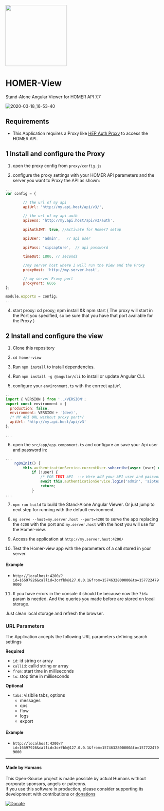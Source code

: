 <img src="https://user-images.githubusercontent.com/1423657/39084356-c723a81e-4574-11e8-963c-d11717789fa3.png" width=200>

# HOMER-View

Stand-Alone Angular Viewer for HOMER API 7.7

![2020-03-18_16-53-40](https://user-images.githubusercontent.com/45398541/76975477-43d15280-693b-11ea-9f3e-e1d1d5c9ca4e.gif)

## Requirements

* This Application requires a Proxy like [HEP Auth Proxy](https://github.com/sipcapture/homer-view/tree/master/proxy) to access the HOMER API.

## 1 Install and configure the Proxy

1. open the proxy config from `proxy/config.js`


2. configure the proxy settings with your HOMER API parameters and the server you want to Proxy the API as shown:

```js
...
var config = {

        // the url of my api
        apiUrl: 'http://my.api.host/api/v3/',

        // the url of my api auth
        apiSess: 'http://my.api.host/api/v3/auth',
        
        apiAuthJWT: true, //Activate for Homer7 setup
       
        apiUser: 'admin',   // api user
       
        apiPass: 'sipcapture',  // api password

        timeOut: 1800, // seconds

        //my server host where I will run the View and the Proxy
        proxyHost: 'http://my.server.host',

        // my server Proxy port
        proxyPort: 6666
};

module.exports = config;
...
```

4. start proxy: cd proxy; npm install && npm start ( The proxy will start in the Port you specified, so be sure that you have that port available for the Proxy )


## 2 Install and configure the view
1. Clone this repository

2. `cd homer-view`

3. Run `npm install` to install dependencies.

4. Run `npm install -g @angular/cli` to install or update Angular CLI.


5. configure your `environment.ts` with the correct `apiUrl`

```js
...
import { VERSION } from '../VERSION';
export const environment = {
  production: false,
  environment: VERSION + '(dev)',
  /* MY API URL without proxy port*/
  apiUrl: 'http://my.api.host/api/v3'
};

...
```

6. open the `src/app/app.component.ts` and configure an save your Api user and password in:

```js
...
    ngOnInit() {
        this.authenticationService.currentUser.subscribe(async (user) => {
            if (!user) {
                /* FOR TEST API  --> Here add your API user and password .logn('user', 'password') */
                await this.authenticationService.login('admin', 'siptest').pipe(first()).toPromise();
                return;
            }
...
```

7. `npm run build` to build the Stand-Alone Angular Viewer. Or just jump to next step for running with the default environment.

8. `ng serve --host=my.server.host --port=4200` to serve the app replacing the `4200` with the port and `my.server.host` with the host you will use for the Homer-view. 

9. Access the application at `http://my.server.host:4200/`

10. Test the Homer-view app with the parameters of a call stored in your server.

#### Example
* `http://localhost:4200/?id=16697926&callid=3orfbk@127.0.0.1&from=1574632800000&to=1577224799000`

11. If you have errors in the console it should be because now the `?id=` param is needed. And the queries you made before are stored on local storage.

Just clean local storage and refresh the browser.

### URL Parameters
The Application accepts the following URL parameters defining search settings 


 **Required** 
* `id`: id string or array
* `callid`: callid string or array
* `from`: start time in milliseconds
* `to`: stop time in milliseconds

**Optional**
* `tabs`: visibile tabs, options
  * messages
  * qos
  * flow
  * logs
  * export


#### Example
* `http://localhost:4200/?id=16697926&callid=3orfbk@127.0.0.1&from=1574632800000&to=1577224799000`


-------------

#### Made by Humans
This Open-Source project is made possible by actual Humans without corporate sponsors, angels or patreons.<br>
If you use this software in production, please consider supporting its development with contributions or [donations](https://www.paypal.com/cgi-bin/webscr?cmd=_donations&business=donation%40sipcapture%2eorg&lc=US&item_name=SIPCAPTURE&no_note=0&currency_code=EUR&bn=PP%2dDonationsBF%3abtn_donateCC_LG%2egif%3aNonHostedGuest)

[![Donate](https://www.paypalobjects.com/en_US/i/btn/btn_donateCC_LG.gif)](https://www.paypal.com/cgi-bin/webscr?cmd=_donations&business=donation%40sipcapture%2eorg&lc=US&item_name=SIPCAPTURE&no_note=0&currency_code=EUR&bn=PP%2dDonationsBF%3abtn_donateCC_LG%2egif%3aNonHostedGuest) 

